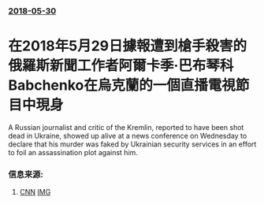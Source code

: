 ### [2018-05-30](/news/2018/05/30/index.md)

##### 
# 在2018年5月29日據報遭到槍手殺害的俄羅斯新聞工作者阿爾卡季·巴布琴科 Babchenko在烏克蘭的一個直播電視節目中現身 

A Russian journalist and critic of the Kremlin, reported to have been shot dead in Ukraine, showed up alive at a news conference on Wednesday to declare that his murder was faked by Ukrainian security services in an effort to foil an assassination plot against him.


### 信息来源:

1. [CNN](https://edition.cnn.com/2018/05/30/europe/russian-arkady-babchenko-ukraine-television-intl/index.html) [IMG](https://cdn.cnn.com/cnnnext/dam/assets/180530153822-01-babchenko-presser-grab-super-tease.jpg)
